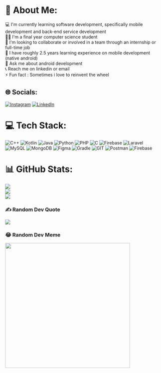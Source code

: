 # 💫 About Me:
:computer: I'm currently learning software development, specifically mobile development and back-end service development<br>:technologist: I'm a final year computer science student<br>:dancers: I'm looking to collaborate or involved in a team through an internship or full-time job<br>:date: I have roughly 2.5 years learning experience on mobile development (native android)<br>:speech_balloon: Ask me about android development<br>:telephone_receiver: Reach me on linkedin or email<br>:zap: Fun fact : Sometimes i love to reinvent the wheel


## 🌐 Socials:
[![Instagram](https://img.shields.io/badge/Instagram-%23E4405F.svg?logo=Instagram&logoColor=white)](https://instagram.com/https://www.instagram.com/jeremia_as10) [![LinkedIn](https://img.shields.io/badge/LinkedIn-%230077B5.svg?logo=linkedin&logoColor=white)](https://linkedin.com/in/https://www.linkedin.com/in/jeremia-sibarani-739ab722a/) 

# 💻 Tech Stack:
![C++](https://img.shields.io/badge/c++-%2300599C.svg?style=flat&logo=c%2B%2B&logoColor=white) ![Kotlin](https://img.shields.io/badge/kotlin-%237F52FF.svg?style=flat&logo=kotlin&logoColor=white) ![Java](https://img.shields.io/badge/java-%23ED8B00.svg?style=flat&logo=openjdk&logoColor=white) ![Python](https://img.shields.io/badge/python-3670A0?style=flat&logo=python&logoColor=ffdd54) ![PHP](https://img.shields.io/badge/php-%23777BB4.svg?style=flat&logo=php&logoColor=white) ![C](https://img.shields.io/badge/c-%2300599C.svg?style=flat&logo=c&logoColor=white) ![Firebase](https://img.shields.io/badge/firebase-%23039BE5.svg?style=flat&logo=firebase) ![Laravel](https://img.shields.io/badge/laravel-%23FF2D20.svg?style=flat&logo=laravel&logoColor=white) ![MySQL](https://img.shields.io/badge/mysql-%2300000f.svg?style=flat&logo=mysql&logoColor=white) ![MongoDB](https://img.shields.io/badge/MongoDB-%234ea94b.svg?style=flat&logo=mongodb&logoColor=white) ![Figma](https://img.shields.io/badge/figma-%23F24E1E.svg?style=flat&logo=figma&logoColor=white) ![Gradle](https://img.shields.io/badge/Gradle-02303A.svg?style=flat&logo=Gradle&logoColor=white) ![GIT](https://img.shields.io/badge/Git-fc6d26?style=flat&logo=git&logoColor=white) ![Postman](https://img.shields.io/badge/Postman-FF6C37?style=flat&logo=postman&logoColor=white) ![Firebase](https://img.shields.io/badge/Firebase-039BE5?style=flat&logo=Firebase&logoColor=white)
# 📊 GitHub Stats:
![](https://github-readme-stats.vercel.app/api?username=jeremiasibarani&theme=dark&hide_border=false&include_all_commits=true&count_private=true)<br/>
![](https://github-readme-streak-stats.herokuapp.com/?user=jeremiasibarani&theme=dark&hide_border=false)<br/>
![](https://github-readme-stats.vercel.app/api/top-langs/?username=jeremiasibarani&theme=dark&hide_border=false&include_all_commits=true&count_private=true&layout=compact)

### ✍️ Random Dev Quote
![](https://quotes-github-readme.vercel.app/api?type=horizontal&theme=radical)

### 😂 Random Dev Meme
<img src='https://randommeme-five.vercel.app/' style="height: 400px;"/>

<!-- Proudly created with GPRM ( https://gprm.itsvg.in ) -->
